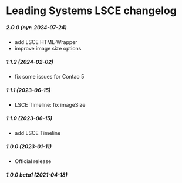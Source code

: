 Leading Systems LSCE changelog
===========================================

##### 2.0.0 (nyr: 2024-07-24)
 * add LSCE HTML-Wrapper
 * improve image size options

##### 1.1.2 (2024-02-02)
 * fix some issues for Contao 5

##### 1.1.1 (2023-06-15)
 * LSCE Timeline: fix imageSize

##### 1.1.0 (2023-06-15)
 * add LSCE Timeline

##### 1.0.0 (2023-01-11)
 * Official release

##### 1.0.0 beta1 (2021-04-18)
